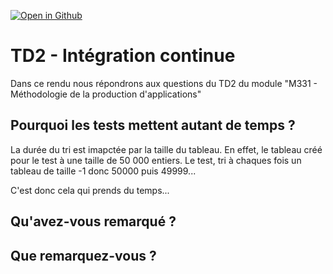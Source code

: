[![Open in Github](https://classroom.github.com/assets/open-in-vscode-f059dc9a6f8d3a56e377f745f24479a46679e63a5d9fe6f495e02850cd0d8118.svg)](https://github.com/IUT-TDFM331/tdfm33_tp2-thedrea-jugo.git)

#  TD2 - Intégration continue
Dans ce rendu nous répondrons aux questions du TD2 du module 
"M331 - Méthodologie de la production d'applications"
## Pourquoi les tests mettent autant de temps ?

La durée du tri est imapctée par la taille du tableau.
En effet, le tableau créé pour le test à une taille de 50 000 entiers.
Le test, tri à chaques fois un tableau de taille -1 donc 50000 puis 49999...

C'est donc cela qui prends du temps...

## Qu'avez-vous remarqué ? 

## Que remarquez-vous ? 
